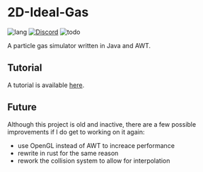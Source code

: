 # 2D-Ideal-Gas

![lang](http://img.shields.io/badge/language-java-b07219?style=flat-square)
[![Discord](https://img.shields.io/discord/697808612214440057?style=flat-square&logo=discord)](https://discord.gg/XfVQ2KG)
![todo](http://img.shields.io/badge/tasks-3-orange?style=flat-square&logo=checkmarx)

A particle gas simulator written in Java and AWT.

## Tutorial

A tutorial is available
[here](https://github.com/korochun/2D-Ideal-Gas/blob/master/TUTORIAL.md).

## Future

Although this project is old and inactive, there are a few possible improvements
if I do get to working on it again:

- use OpenGL instead of AWT to increace performance
- rewrite in rust for the same reason
- rework the collision system to allow for interpolation
